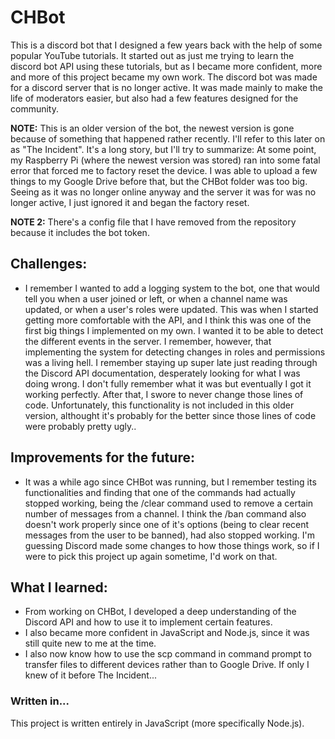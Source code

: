 # CHBot
This is a discord bot that I designed a few years back with the help of some popular YouTube tutorials. It started out as just me trying to learn the discord bot API using these tutorials, but as I became more confident, more and more of this project became my own work.
The discord bot was made for a discord server that is no longer active. It was made mainly to make the life of moderators easier, but also had a few features designed for the community. 

**NOTE:** This is an older version of the bot, the newest version is gone because of something that happened rather recently. I'll refer to this later on as "The Incident". It's a long story, but I'll try to summarize:
At some point, my Raspberry Pi (where the newest version was stored) ran into some fatal error that forced me to factory reset the device. I was able to upload a few things to my Google Drive before that, but the CHBot folder was too big. Seeing as it was no longer online anyway and the server it was for was no longer active, I just ignored it and began the factory reset.

**NOTE 2:** There's a config file that I have removed from the repository because it includes the bot token.

## Challenges:
- I remember I wanted to add a logging system to the bot, one that would tell you when a user joined or left, or when a channel name was updated, or when a user's roles were updated. This was when I started getting more comfortable with the API, and I think this was one of the first big things I implemented on my own. I wanted it to be able to detect the different events in the server. I remember, however, that implementing the system for detecting changes in roles and permissions was a living hell. I remember staying up super late just reading through the Discord API documentation, desperately looking for what I was doing wrong. I don't fully remember what it was but eventually I got it working perfectly. After that, I swore to never change those lines of code. Unfortunately, this functionality is not included in this older version, althought it's probably for the better since those lines of code were probably pretty ugly.. 

## Improvements for the future:
- It was a while ago since CHBot was running, but I remember testing its functionalities and finding that one of the commands had actually stopped working, being the /clear command used to remove a certain number of messages from a channel. I think the /ban command also doesn't work properly since one of it's options (being to clear recent messages from the user to be banned), had also stopped working. I'm guessing Discord made some changes to how those things work, so if I were to pick this project up again sometime, I'd work on that.

## What I learned:
- From working on CHBot, I developed a deep understanding of the Discord API and how to use it to implement certain features.
- I also became more confident in JavaScript and Node.js, since it was still quite new to me at the time.
- I also now know how to use the scp command in command prompt to transfer files to different devices rather than to Google Drive. If only I knew of it before The Incident...

### Written in...
This project is written entirely in JavaScript (more specifically Node.js).
